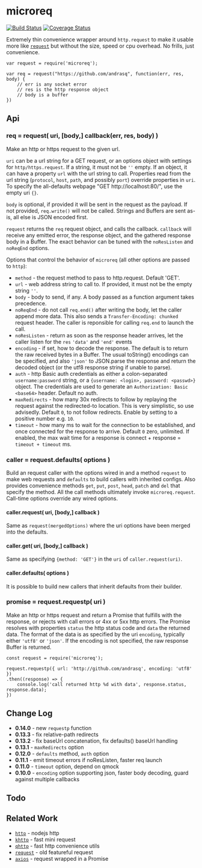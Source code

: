 microreq
========
[![Build Status](https://api.travis-ci.com/andrasq/node-microreq.svg?branch=master)](https://travis-ci.com/andrasq/node-microreq?branch=master)
[![Coverage Status](https://coveralls.io/repos/github/andrasq/node-microreq/badge.svg?branch=master)](https://coveralls.io/github/andrasq/node-microreq?branch=master)

Extremely thin convenience wrapper around `http.request` to make it usable more like
[`request`](https://npmjs.com/package/request) but without the size, speed or cpu
overhead.  No frills, just convenience.

    var request = require('microreq');

    var req = request("https://github.com/andrasq", function(err, res, body) {
        // err is any socket error
        // res is the http response object
        // body is a buffer
    })


Api
---

### req = request( uri, [body,] callback(err, res, body) )

Make an http or https request to the given url.

`uri` can be a url string for a GET request, or an options object with settings for
`http/https.request`.  If a string, it must not be `''` empty.  If an object, it can
have a property `url` with the url string to call.  Properties read from the url string
(`protocol`, `host`, `path`, and possibly `port`) override properties in `uri`.
To specify the all-defaults webpage "GET http://localhost:80/", use the empty uri `{}`.

`body` is optional, if provided it will be sent in the request as the payload.  If not
provided, `req.write()` will not be called.  Strings and Buffers are sent as-is, all
else is JSON encoded first.

`request` returns the `req` request object, and calls the callback.  `callback` will
receive any emitted error, the response object, and the gathered response body in a
Buffer.  The exact behavior can be tuned with the `noResListen` and `noReqEnd` options.

Options that control the behavior of `microreq` (all other options are passed to `http`):

- `method` - the request method to pass to http.request.  Default 'GET'.
- `url` - web address string to call to.  If provided, it must not be the empty string `''`.
- `body` - body to send, if any.  A body passed as a function argument takes precedence.
- `noReqEnd` - do not call `req.end()` after writing the body, let the caller append
     more data.  This also sends a `Transfer-Encoding: chunked` request header.
     The caller is reponsible for calling `req.end` to launch the call.
- `noResListen` - return as soon as the response header arrives, let the caller listen
    for the `res` `'data'` and `'end'` events
- `encoding` - if set, how to decode the response.  The default is to return the raw
    received bytes in a Buffer.  The usual toString() encodings can be specified, and
    also `'json'` to JSON.parse the response and return the decoded object (or the
    utf8 response string if unable to parse).
- `auth` - http Basic auth credentials as either a colon-separated `username:password`
    string, or a `{username: <login>, password: <passwd>}` object.  The credentials
    are used to generate an `Authorization: Basic <base64>` header.  Default no auth.
- `maxRedirects` - how many 30x redirects to follow by replaying the request against the
    redirected-to location.  This is very simplistic, so use advisedly.  Default `0`,
    to not follow redirects.  Enable by setting to a positive number e.g. `10`.
- `timeout` - how many ms to wait for the connection to be established, and once
    connected for the response to arrive.  Default `0` zero, unlimited.  If enabled,
    the max wait time for a response is connect + response = `timeout + timeout` ms.

### caller = request.defaults( options )

Build an request caller with the options wired in and a method `request` to make web
requests and `defaults` to build callers with inherited configs.  Also provides convenience
methods `get`, `put`, `post`, `head`, `patch` and `del` that specify the method.
All the call methods ultimately invoke `microreq.request`.
Call-time options override any wired options.

#### caller.request( uri, [body,] callback )

Same as `request(mergedOptions)` where the uri options have been merged into the defaults.

#### caller.get( uri, [body,] callback )

Same as specifying `{method: 'GET'}` in the `uri` of `caller.request(uri)`.

#### caller.defaults( options )

It is possible to build new callers that inherit defaults from their builder.

### promise = request.requestp( uri )

Make an http or https request and return a Promise that fulfills with the response,
or rejects with call errors or 4xx or 5xx http errors.  The Promise resolves with
properties `status` the http status code and `data` the returned data.  The format of
the data is as specified by the uri `encoding`, typically either `'utf8'` or `'json'`.
If the encoding is not specified, the raw response Buffer is returned.

    const request = require('microreq');

    request.requestp({ url: 'http://github.com/andrasq', encoding: 'utf8' })
    .then((response) => {
        console.log('call returned http %d with data', response.status, response.data);
    })


Change Log
----------

- **0.14.0** - new `requestp` function
- **0.13.3** - fix relative-path redirects
- **0.13.2** - fix baseUrl concatenation, fix defaults() baseUrl handling
- **0.13.1** - `maxRedirects` option
- **0.12.0** - `defaults` method, `auth` option
- **0.11.1** - emit timeout errors if noResListen, faster req launch
- **0.11.0** - `timeout` option, depend on qmock
- **0.10.0** - `encoding` option supporting json, faster body decoding, guard against multiple callbacks


Todo
----


Related Work
------------

- [`http`](https://nodejs.org/dist/latest/docs/api/http.html) - nodejs http
- [`khttp`](https://github.com/andrasq/node-k-http) - fast mini request
- [`qhttp`](https://npmjs.com/package/qhttp) - fast http convenience utils
- [`request`](https://npmjs.com/package/request) - old featureful request
- [`axios`](https://npmjs.com/package/axios) - request wrapped in a Promise
